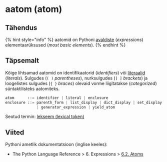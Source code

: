 # aatom \(atom\)

## Tähendus

{% hint style="info" %}
aatomid on Pythoni [avaldiste](avaldis-expression.md) \(_expressions_\) elementaarüksused \(_most basic elements_\).
{% endhint %}

## Täpsemalt

Kõige lihtsamad aatomid on identifikaatorid \(_identifiers_\) või [literaalid](literaal-literal.md) \(_literals_\). Sulgudes \(`( )` _parentheses_\), nurksulgudes \(`[ ]` _brackets_\) ja loogelistes sulgudes \(`{ }` _braces_\) olevaid vorme liigitatakse \(_categorized_\) süntaktilisteks aatomiteks.

```python
atom      ::= identifier | literal | enclosure
enclosure ::= parenth_form | list_display | dict_display | set_display
              | generator_expression | yield_atom
```

Seotud termin: [lekseem \(lexical token\)](lekseem-lexical-token.md)

## Viited

Pythoni ametlik dokumentatsioon \(inglise keeles\):

* The Python Language Reference &gt; 6. Expressions &gt; [6.2. Atoms](https://docs.python.org/3/reference/expressions.html#atoms)

